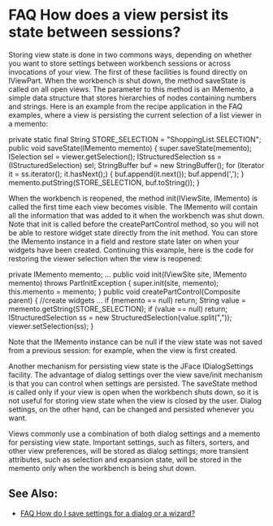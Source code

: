 

FAQ How does a view persist its state between sessions?
=======================================================

Storing view state is done in two commons ways, depending on whether you want to store settings between workbench sessions or across invocations of your view. The first of these facilities is found directly on IViewPart. When the workbench is shut down, the method saveState is called on all open views. The parameter to this method is an IMemento, a simple data structure that stores hierarchies of nodes containing numbers and strings. Here is an example from the recipe application in the FAQ examples, where a view is persisting the current selection of a list viewer in a memento:

   private static final String STORE_SELECTION = "ShoppingList.SELECTION";
   public void saveState(IMemento memento) {
      super.saveState(memento);
      ISelection sel = viewer.getSelection();
      IStructuredSelection ss = (IStructuredSelection) sel;
      StringBuffer buf = new StringBuffer();
      for (Iterator it = ss.iterator(); it.hasNext();) {
         buf.append(it.next());
         buf.append(',');
      }
      memento.putString(STORE_SELECTION, buf.toString());
   }

When the workbench is reopened, the method init(IViewSite, IMemento) is called the first time each view becomes visible. The IMemento will contain all the information that was added to it when the workbench was shut down. Note that init is called before the createPartControl method, so you will not be able to restore widget state directly from the init method. You can store the IMemento instance in a field and restore state later on when your widgets have been created. Continuing this example, here is the code for restoring the viewer selection when the view is reopened:

   private IMemento memento;
   ...
   public void init(IViewSite site, IMemento memento)
      throws PartInitException {
      super.init(site, memento);
      this.memento = memento;
   }
   public void createPartControl(Composite parent) {
      //create widgets ...
      if (memento == null) return;
      String value = memento.getString(STORE_SELECTION);
      if (value == null) return;
      IStructuredSelection ss = new StructuredSelection(value.split(","));
      viewer.setSelection(ss);
   }

Note that the IMemento instance can be null if the view state was not saved from a previous session: for example, when the view is first created.

Another mechanism for persisting view state is the JFace IDialogSettings facility. The advantage of dialog settings over the view save/init mechanism is that you can control when settings are persisted. The saveState method is called only if your view is open when the workbench shuts down, so it is not useful for storing view state when the view is closed by the user. Dialog settings, on the other hand, can be changed and persisted whenever you want.

Views commonly use a combination of both dialog settings and a memento for persisting view state. Important settings, such as filters, sorters, and other view preferences, will be stored as dialog settings; more transient attributes, such as selection and expansion state, will be stored in the memento only when the workbench is being shut down.

See Also:
---------

*   [FAQ How do I save settings for a dialog or a wizard?](./FAQ_How_do_I_save_settings_for_a_dialog_or_a_wizard.md "FAQ How do I save settings for a dialog or a wizard?")

